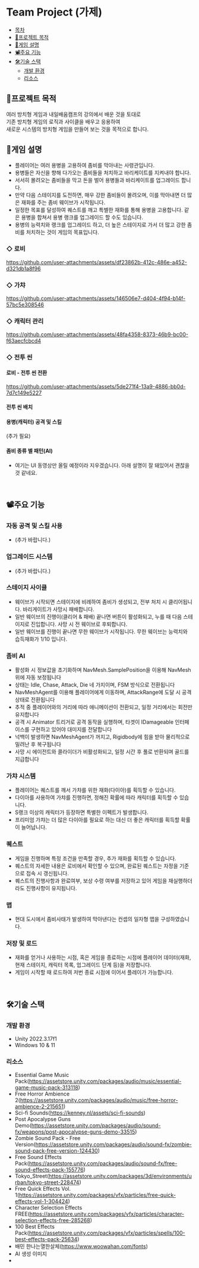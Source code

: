 # Team Project (가제)

  * [목차](#목차)
  * [🧭프로젝트 목적](#프로젝트-목적)
  * [📗게임 설명](#게임-설명)
  * [📽️주요 기능](#주요-기능)
  * [🛠️기술 스택](#기술-스택)
    + [개발 환경](#개발-환경)
    + [리소스](#리소스)


## 🧭프로젝트 목적

여러 방치형 게임과 내일배움캠프의 강의에서 배운 것을 토대로 </br>
기존 방치형 게임의 로직과 사이클을 배우고 응용하여 </br>
새로운 시스템의 방치형 게임을 만들어 보는 것을 목적으로 합니다.</br>

## 📗게임 설명

- 플레이어는 여러 용병을 고용하여 좀비를 막아내는 사령관입니다.
- 용병들은 자신을 향해 다가오는 좀비들을 처치하고 바리케이트를 지켜내야 합니다.
- 서서히 몰려오는 좀비들을 막고 돈을 벌어 용병들과 바리케이트를 업그레이드 합니다.
- 만약 다음 스테이지를 도전하면, 매우 강한 좀비들이 몰려오며, 이를 막아내면 더 많은 재화를 주는 좀비 웨이브가 시작됩니다.
- 일정한 목표를 달성하여 퀘스트를 깨고 특별한 재화를 통해 용병을 고용합니다. 같은 용병을 합쳐서 용병 랭크를 업그레이드 할 수도 있습니다.
- 용병의 능력치와 랭크를 업그레이드 하고, 더 높은 스테이지로 가서 더 많고 강한 좀비를 처치하는 것이 게임의 목표입니다.


### ◇ 로비

https://github.com/user-attachments/assets/df23862b-412c-486e-a452-d321db1a8f96

### ◇ 가챠

https://github.com/user-attachments/assets/146506e7-d404-4f94-b14f-57bc5e308546

### ◇ 캐릭터 관리

https://github.com/user-attachments/assets/48fa4358-8373-46b9-bc00-f63aecfcbcd4

### ◇ 전투 씬

#### 로비 - 전투 씬 전환

https://github.com/user-attachments/assets/5de271f4-13a9-4886-bb0d-7d7c149e5227

#### 전투 씬 배치


#### 용병(캐릭터) 공격 및 스킬

(추가 필요)

#### 좀비 종류 별 패턴(AI)
- 여기는 UI 동영상만 올릴 예정이라 지우겠습니다. 아래 설명이 잘 돼있어서 괜찮을 것 같네요.

</br>


## 📽️주요 기능

### 자동 공격 및 스킬 사용
- (추가 바랍니다.)
  
### 업그레이드 시스템
- (추가 바랍니다.)
  
### 스테이지 사이클
- 웨이브가 시작되면 스테이지에 비례하여 좀비가 생성되고, 전부 처치 시 클리어됩니다. 바리게이트가 사망시 패배합니다.
- 일반 웨이브의 진행이(클리어 & 패배) 끝나면 버튼이 활성화되고, 누를 때 다음 스테이지로 진입합니다. 사망 시 전 웨이브로 후퇴합니다.
- 일반 웨이브를 진행이 끝나면 무한 웨이브가 시작됩니다. 무한 웨이브는 능력치와 습득재화가 1/10 입니다.
  
### 좀비 AI
- 활성화 시 정보값을 초기화하며 NavMesh.SamplePosition을 이용해 NavMesh 위에 자동 보정됩니다
- 상태는 Idle, Chase, Attack, Die 네 가지이며, FSM 방식으로 전환됩니다
- NavMeshAgent를 이용해 플레이어에게 이동하며, AttackRange에 도달 시 공격 상태로 전환됩니다
- 추적 중 플레이어와의 거리에 따라 애니메이션이 전환되고, 일정 거리에서는 회전만 유지합니다
- 공격 시 Animator 트리거로 공격 동작을 실행하며, 타겟이 IDamageable 인터페이스를 구현하고 있어야 대미지를 전달합니다
- 넉백이 발생하면 NavMeshAgent가 꺼지고, Rigidbody에 힘을 받아 물리적으로 밀려난 후 복구됩니다
- 사망 시 에이전트와 콜라이더가 비활성화되고, 일정 시간 후 풀로 반환되며 골드를 지급합니다
  
### 가챠 시스템
- 플레이어는 퀘스트를 깨서 가챠를 위한 재화(다이아)를 획득할 수 있습니다.
- 다이아를 사용하여 가챠를 진행하면, 정해진 확률에 따라 캐릭터를 획득할 수 있습니다.
- S랭크 이상의 캐릭터가 등장하면 특별한 이펙트가 발생합니다.
- 프리미엄 가챠는 더 많은 다이아를 필요로 하는 대신 더 좋은 캐릭터를 획득할 확률이 늘어납니다.

### 퀘스트
- 게임을 진행하며 특정 조건을 만족할 경우, 추가 재화를 획득할 수 있습니다.
- 퀘스트의 자세한 내용은 로비에서 확인할 수 있으며, 완료된 퀘스트는 자정을 기준으로 접속 시 갱신됩니다.
- 퀘스트의 진행사항과 완료여부, 보상 수령 여부를 저장하고 있어 게임을 재실행하더라도 진행사항이 유지됩니다.
  
### 맵
- 현대 도시에서 좀비사태가 발생하여 막아낸다는 컨셉의 일자형 맵을 구성하였습니다.
  
### 저장 및 로드
- 재화를 얻거나 사용하는 시점, 혹은 게임을 종료하는 시점에 플레이어 데이터(재화, 현재 스테이지, 캐릭터 목록, 업그레이드 단계 등)을 저장합니다.
- 게임이 시작할 때 로드하여 저번 종료 시점에 이어서 플레이가 가능합니다.

</br>

## 🛠️기술 스택
### 개발 환경
- Unity 2022.3.17f1
- Windows 10 & 11

### 리소스
- Essential Game Music Pack(https://assetstore.unity.com/packages/audio/music/essential-game-music-pack-313118)
- Free Horror Ambience 2(https://assetstore.unity.com/packages/audio/music/free-horror-ambience-2-215651)
- Sci-fi Sounds(https://kenney.nl/assets/sci-fi-sounds)
- Post Apocalypse Guns Demo(https://assetstore.unity.com/packages/audio/sound-fx/weapons/post-apocalypse-guns-demo-33515)
- Zombie Sound Pack - Free Version(https://assetstore.unity.com/packages/audio/sound-fx/zombie-sound-pack-free-version-124430)
- Free Sound Effects Pack(https://assetstore.unity.com/packages/audio/sound-fx/free-sound-effects-pack-155776)
- Tokyo_Street(https://assetstore.unity.com/packages/3d/environments/urban/tokyo-street-228474)
- Free Quick Effects Vol. 1(https://assetstore.unity.com/packages/vfx/particles/free-quick-effects-vol-1-304424)
- Character Selection Effects FREE(https://assetstore.unity.com/packages/vfx/particles/character-selection-effects-free-285268)
- 100 Best Effects Pack(https://assetstore.unity.com/packages/vfx/particles/spells/100-best-effects-pack-25634)
- 배민 한나는열한살체(https://www.woowahan.com/fonts)
- AI 생성 이미지
- 
